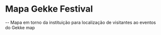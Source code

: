 # Mapa Gekke Festival


-- Mapa em torno da instituição para localização de visitantes ao eventos do Gekke map
